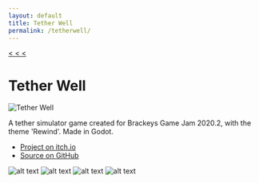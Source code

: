 ```yaml
---
layout: default
title: Tether Well
permalink: /tetherwell/
---
```


<a class="back" href="https://samuelbigos.github.io">< < < </a>

# Tether Well

![Tether Well](../assets/tetherwell/itch-banner.png "Tether Well")

A tether simulator game created for Brackeys Game Jam 2020.2, with the theme 'Rewind'. Made in Godot.

* [Project on itch.io](https://sambigos.itch.io/tether-well)
* [Source on GitHub](https://github.com/samuelbigos/tether_well)

![alt text](../assets/tetherwell/SS3.png "Tether Well")
![alt text](../assets/tetherwell/SS2.png "Tether Well")
![alt text](../assets/tetherwell/SS4.png "Tether Well")
![alt text](../assets/tetherwell/SS1.png "Tether Well")